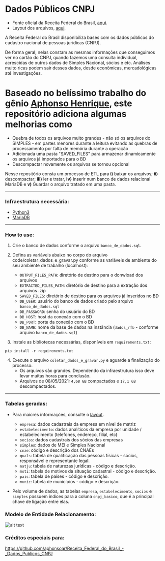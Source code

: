 # Dados Públicos CNPJ
- Fonte oficial da Receita Federal do Brasil, [aqui](https://dados.gov.br/dados/conjuntos-dados/cadastro-nacional-da-pessoa-jurdica---cnpj).
- Layout dos arquivos, [aqui](https://www.gov.br/receitafederal/dados/cnpj-metadados.pdf).

A Receita Federal do Brasil disponibiliza bases com os dados públicos do cadastro nacional de pessoas jurídicas (CNPJ). 

De forma geral, nelas constam as mesmas informações que conseguimos ver no cartão do CNPJ, quando fazemos uma consulta individual, acrescidas de outros dados de Simples Nacional, sócios e etc. Análises muito ricas podem sair desses dados, desde econômicas, mercadológicas até investigações.

# Baseado no belíssimo trabalho do gênio [Aphonso Henrique](https://github.com/aphonsoar), este repositório adiciona algumas melhorias como 
- Quebra de todos os arquivos muito grandes - não só os arquivos do SIMPLES - em partes menores durante a leitura evitando as quebras de processamento por falta de  memória durante a operação
- Adicionada uma pasta "SAVED_FILES" para armazenar dinamicamente os arquivos já importados para o BD
- Descompactar novamente os arquivos se tornou opcional

Nesse repositório consta um processo de ETL para 
**i)** baixar os arquivos; 
**ii)** descompactar; 
**iii)** ler e tratar, 
**iv)** inserir num banco de dados relacional MariaDB e 
**v)** Guardar o arquivo tratado em uma pasta.

---------------------

### Infraestrutura necessária:
- [Python3](https://www.python.org/downloads/release/python-3810/)
- [MariaDB](https://mariadb.com/products/community-server/)
  
---------------------

### How to use:
1. Crie o banco de dados conforme o arquivo `banco_de_dados.sql`.

2. Defina as variáveis abaixo no corpo do arquivo code/coletar_dados_e_gravar.py conforme as variáveis de ambiente do seu ambiente de trabalho (localhost):
   - `OUTPUT_FILES_PATH`: diretório de destino para o donwload dos arquivos
   - `EXTRACTED_FILES_PATH`: diretório de destino para a extração dos arquivos .zip
   - `SAVED_FILES`: diretório de destino para os arquivos já inseridos no BD
   - `DB_USER`: usuário do banco de dados criado pelo arquivo `banco_de_dados.sql`
   - `DB_PASSWORD`: senha do usuário do BD
   - `DB_HOST`: host da conexão com o BD 
   - `DB_PORT`: porta da conexão com o BD 
   - `DB_NAME`: nome da base de dados na instância (`dados_rfb` - conforme arquivo `banco_de_dados.sql`)

3. Instale as bibliotecas necessárias, disponíveis em `requirements.txt`:
```
pip install -r requirements.txt
```

4. Execute o arquivo `coletar_dados_e_gravar.py` e aguarde a finalização do processo.
   - Os arquivos são grandes. Dependendo da infraestrutura isso deve levar muitas horas para conclusão.
   - Arquivos de 08/05/2021: `4,68 GB` compactados e `17,1 GB` descompactados.
    
---------------------

### Tabelas geradas:
- Para maiores informações, consulte o [layout](https://www.gov.br/receitafederal/pt-br/assuntos/orientacao-tributaria/cadastros/consultas/arquivos/NOVOLAYOUTDOSDADOSABERTOSDOCNPJ.pdf).
  - `empresa`: dados cadastrais da empresa em nível de matriz
  - `estabelecimento`: dados analíticos da empresa por unidade / estabelecimento (telefones, endereço, filial, etc)
  - `socios`: dados cadastrais dos sócios das empresas
  - `simples`: dados de MEI e Simples Nacional
  - `cnae`: código e descrição dos CNAEs
  - `quals`: tabela de qualificação das pessoas físicas - sócios, responsável e representante legal.  
  - `natju`: tabela de naturezas jurídicas - código e descrição.
  - `moti`: tabela de motivos da situação cadastral - código e descrição.
  - `pais`: tabela de países - código e descrição.
  - `munic`: tabela de municípios - código e descrição.


- Pelo volume de dados, as tabelas  `empresa`, `estabelecimento`, `socios` e `simples` possuem índices para a coluna `cnpj_basico`, que é a principal chave de ligação entre elas.

### Modelo de Entidade Relacionamento:
![alt text](https://github.com/aphonsoar/Receita_Federal_do_Brasil_-_Dados_Publicos_CNPJ/blob/master/Dados_RFB_ERD.png)

### Créditos especiais para:
https://github.com/aphonsoar/Receita_Federal_do_Brasil_-_Dados_Publicos_CNPJ
